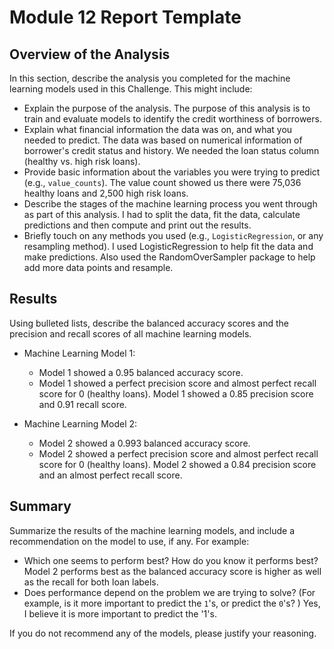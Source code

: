 # Module 12 Report Template

## Overview of the Analysis

In this section, describe the analysis you completed for the machine learning models used in this Challenge. This might include:

* Explain the purpose of the analysis.
The purpose of this analysis is to train and evaluate models to identify the credit worthiness of borrowers.  
* Explain what financial information the data was on, and what you needed to predict.
The data was based on numerical information of borrower's credit status and history.  We needed the loan status column (healthy vs. high risk loans).
* Provide basic information about the variables you were trying to predict (e.g., `value_counts`).
The value count showed us there were 75,036 healthy loans and 2,500 high risk loans.
* Describe the stages of the machine learning process you went through as part of this analysis.
I had to split the data, fit the data, calculate predictions and then compute and print out the results.
* Briefly touch on any methods you used (e.g., `LogisticRegression`, or any resampling method).
I used LogisticRegression to help fit the data and make predictions.  Also used the RandomOverSampler package to help add more data points and resample.

## Results

Using bulleted lists, describe the balanced accuracy scores and the precision and recall scores of all machine learning models.

* Machine Learning Model 1:
  * Model 1 showed a 0.95 balanced accuracy score.
  * Model 1 showed a perfect precision score and almost perfect recall score for 0 (healthy loans).  Model 1 showed a 0.85 precision score and 0.91 recall score.



* Machine Learning Model 2:
  * Model 2 showed a 0.993 balanced accuracy score.
  * Model 2 showed a perfect precision score and almost perfect recall score for 0 (healthy loans).  Model 2 showed a 0.84 precision score and an almost perfect recall score.

## Summary

Summarize the results of the machine learning models, and include a recommendation on the model to use, if any. For example:
* Which one seems to perform best? How do you know it performs best?
Model 2 performs best as the balanced accuracy score is higher as well as the recall for both loan labels.
* Does performance depend on the problem we are trying to solve? (For example, is it more important to predict the `1`'s, or predict the `0`'s? )
Yes, I believe it is more important to predict the '1's.

If you do not recommend any of the models, please justify your reasoning.
